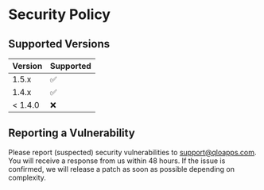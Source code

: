 # Security Policy

## Supported Versions

| Version | Supported          |
| ------- | ------------------ |
| 1.5.x   | :white_check_mark: |
| 1.4.x   | :white_check_mark: |
| < 1.4.0   | :x:                |

## Reporting a Vulnerability

Please report (suspected) security vulnerabilities to support@qloapps.com. You will receive a response from us within 48 hours. If the issue is confirmed, we will release a patch as soon as possible depending on complexity.
